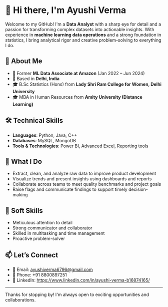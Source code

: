 # 👋 Hi there, I'm Ayushi Verma

Welcome to my GitHub! I'm a **Data Analyst** with a sharp eye for detail and a passion for transforming complex datasets into actionable insights. With experience in **machine learning data operations** and a strong foundation in statistics, I bring analytical rigor and creative problem-solving to everything I do.

## 🚀 About Me

- 🧠 Former **ML Data Associate at Amazon** (Jan 2022 – Jun 2024)
- 📍 Based in **Delhi, India**
- 🎓 B.Sc Statistics (Hons) from **Lady Shri Ram College for Women, Delhi University**
- 🎓 MBA in Human Resources from **Amity University (Distance Learning)**

## 🛠️ Technical Skills

- **Languages**: Python, Java, C++
- **Databases**: MySQL, MongoDB
- **Tools & Technologies**: Power BI, Advanced Excel, Reporting tools

## 💼 What I Do

- Extract, clean, and analyze raw data to improve product development
- Visualize trends and present insights using dashboards and reports
- Collaborate across teams to meet quality benchmarks and project goals
- Raise flags and communicate findings to support timely decision-making

## 🧠 Soft Skills

- Meticulous attention to detail  
- Strong communicator and collaborator  
- Skilled in multitasking and time management  
- Proactive problem-solver

## 📫 Let’s Connect

- 📧 Email: [ayushiverma6796@gmail.com](mailto:ayushiverma6796@gmail.com)  
- 📱 Phone: +91 8800897251  
- 💼 LinkedIn: https://www.linkedin.com/in/ayushi-verma-b16874165/

---

Thanks for stopping by! I'm always open to exciting opportunities and collaborations.
